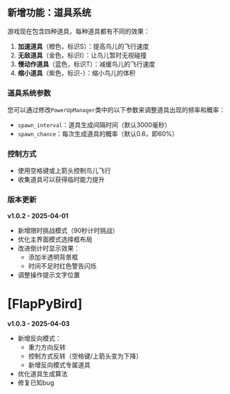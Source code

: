 ## 新增功能：道具系统

游戏现在包含四种道具，每种道具都有不同的效果：

1. **加速道具**（橙色，标识S）：提高鸟儿的飞行速度
2. **无敌道具**（金色，标识I）：让鸟儿暂时无视碰撞
3. **慢动作道具**（蓝色，标识T）：减缓鸟儿的飞行速度
4. **缩小道具**（紫色，标识-）：缩小鸟儿的体积

### 道具系统参数

您可以通过修改`PowerUpManager`类中的以下参数来调整道具出现的频率和概率：

- `spawn_interval`：道具生成间隔时间（默认3000毫秒）
- `spawn_chance`：每次生成道具的概率（默认0.6，即60%）

### 控制方式

- 使用空格键或上箭头控制鸟儿飞行
- 收集道具可以获得临时能力提升

### 版本更新

**v1.0.2 - 2025-04-01**
- 新增限时挑战模式（90秒计时挑战）
- 优化主界面模式选择框布局
- 改进倒计时显示效果：
  - 添加半透明背景框
  - 时间不足时红色警告闪烁
- 调整操作提示文字位置

[FlapPyBird]
===============

**v1.0.3 - 2025-04-03**
- 新增反向模式：
  - 重力方向反转
  - 控制方式反转（空格键/上箭头变为下降）
  - 新增反向模式专属道具
- 优化道具生成算法
- 修复已知bug
